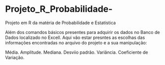 # Projeto_R_Probabilidade-
Projeto em R da matéria de Probabilidade e Estatística

Além dos comandos básicos presentes para adquirir os dados no Banco de Dados localizado no Excell.
Aqui vão estar presntes as escolhas das informações encontradas no arquivo do projeto e a sua manipulação:

Média.
Amplitude.
Mediana.
Desviio padrão.
Variância.
Coeficiente de Variação.
